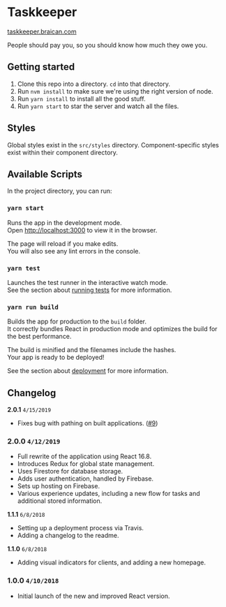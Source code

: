# Taskkeeper

[taskkeeper.braican.com](https://taskkeeper.braican.com/)

People should pay you, so you should know how much they owe you.

## Getting started

1. Clone this repo into a directory. `cd` into that directory.
1. Run `nvm install` to make sure we're using the right version of node.
1. Run `yarn install` to install all the good stuff.
1. Run `yarn start` to star the server and watch all the files.

## Styles

Global styles exist in the `src/styles` directory. Component-specific styles exist within their component directory.

## Available Scripts

In the project directory, you can run:

### `yarn start`

Runs the app in the development mode.<br>
Open [http://localhost:3000](http://localhost:3000) to view it in the browser.

The page will reload if you make edits.<br>
You will also see any lint errors in the console.

### `yarn test`

Launches the test runner in the interactive watch mode.<br>
See the section about [running tests](#running-tests) for more information.

### `yarn run build`

Builds the app for production to the `build` folder.<br>
It correctly bundles React in production mode and optimizes the build for the best performance.

The build is minified and the filenames include the hashes.<br>
Your app is ready to be deployed!

See the section about [deployment](#deployment) for more information.

## Changelog

**2.0.1** `4/15/2019`

- Fixes bug with pathing on built applications. ([#9](https://github.com/braican/taskkeeper/issues/9))

### 2.0.0 `4/12/2019`

- Full rewrite of the application using React 16.8.
- Introduces Redux for global state management.
- Uses Firestore for database storage.
- Adds user authentication, handled by Firebase.
- Sets up hosting on Firebase.
- Various experience updates, including a new flow for tasks and additional stored information.

**1.1.1** `6/8/2018`

- Setting up a deployment process via Travis.
- Adding a changelog to the readme.

**1.1.0** `6/8/2018`

- Adding visual indicators for clients, and adding a new homepage.

### 1.0.0 `4/10/2018`

- Initial launch of the new and improved React version.
